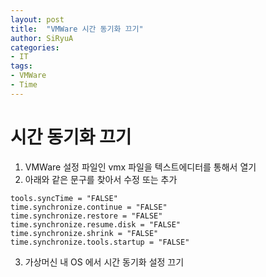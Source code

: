 ```yaml
---
layout: post
title:  "VMWare 시간 동기화 끄기"
author: SiRyuA
categories:
- IT
tags:
- VMWare
- Time
---
```


# 시간 동기화 끄기
1. VMWare 설정 파일인 vmx 파일을 텍스트에디터를 통해서 열기
2. 아래와 같은 문구를 찾아서 수정 또는 추가
~~~
tools.syncTime = "FALSE"
time.synchronize.continue = "FALSE"
time.synchronize.restore = "FALSE"
time.synchronize.resume.disk = "FALSE"
time.synchronize.shrink = "FALSE"
time.synchronize.tools.startup = "FALSE"
~~~
3. 가상머신 내 OS 에서 시간 동기화 설정 끄기
